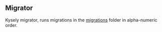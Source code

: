 ## Migrator

Kysely migrator, runs migrations in the [migrations](src/migrations) folder in alpha-numeric order.
